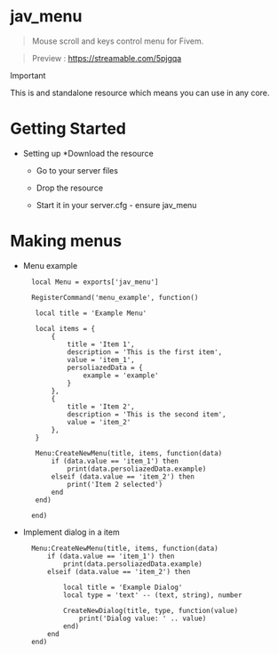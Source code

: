 # jav_menu

> Mouse scroll and keys control menu for Fivem.

> Preview : https://streamable.com/5pjgqa

> [!IMPORTANT]
This is and standalone resource which means you can use in any core.

# Getting Started

* Setting up
    *Download the resource
  
    * Go to your server files
      
    * Drop the resource
      
    * Start it in your server.cfg - ensure jav_menu

# Making menus

* Menu example

    
        local Menu = exports['jav_menu']

        RegisterCommand('menu_example', function()
     
         local title = 'Example Menu'
     
         local items = {
             {
                 title = 'Item 1',
                 description = 'This is the first item',
                 value = 'item_1',
                 persoliazedData = {
                     example = 'example'
                 }
             },
             {
                 title = 'Item 2',
                 description = 'This is the second item',
                 value = 'item_2'
             },
         }
     
         Menu:CreateNewMenu(title, items, function(data)
             if (data.value == 'item_1') then
                 print(data.persoliazedData.example)
             elseif (data.value == 'item_2') then
                 print('Item 2 selected')
             end
         end)
     
        end)
   
      
    

* Implement dialog in a item

    
        Menu:CreateNewMenu(title, items, function(data)
            if (data.value == 'item_1') then
                print(data.persoliazedData.example)
            elseif (data.value == 'item_2') then
    
                local title = 'Example Dialog'
                local type = 'text' -- (text, string), number
    
                CreateNewDialog(title, type, function(value)
                    print('Dialog value: ' .. value)
                end)
            end
        end)
    
